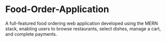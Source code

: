# Food-Order-Application
A full-featured food ordering web application developed using the MERN stack, enabling users to browse restaurants, select dishes, manage a cart, and complete payments.
